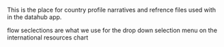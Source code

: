 This is the place for country profile narratives and refrence files used with in the datahub app.

flow seclections are what we use for the drop down selection menu on the international resources chart
